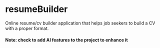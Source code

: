 # resumeBuilder
Online resume/cv builder application that helps job seekers to build a CV with a proper format.


#### Note: check to add AI features to the project to enhance it 